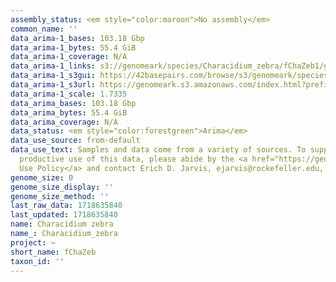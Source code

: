 ```yaml
---
assembly_status: <em style="color:maroon">No assembly</em>
common_name: ''
data_arima-1_bases: 103.18 Gbp
data_arima-1_bytes: 55.4 GiB
data_arima-1_coverage: N/A
data_arima-1_links: s3://genomeark/species/Characidium_zebra/fChaZeb1/genomic_data/arima/<br>
data_arima-1_s3gui: https://42basepairs.com/browse/s3/genomeark/species/Characidium_zebra/fChaZeb1/genomic_data/arima/
data_arima-1_s3url: https://genomeark.s3.amazonaws.com/index.html?prefix=species/Characidium_zebra/fChaZeb1/genomic_data/arima/
data_arima-1_scale: 1.7335
data_arima_bases: 103.18 Gbp
data_arima_bytes: 55.4 GiB
data_arima_coverage: N/A
data_status: <em style="color:forestgreen">Arima</em>
data_use_source: from-default
data_use_text: Samples and data come from a variety of sources. To support fair and
  productive use of this data, please abide by the <a href="https://genome10k.soe.ucsc.edu/data-use-policies/">Data
  Use Policy</a> and contact Erich D. Jarvis, ejarvis@rockefeller.edu, with any questions.
genome_size: 0
genome_size_display: ''
genome_size_method: ''
last_raw_data: 1718635840
last_updated: 1718635840
name: Characidium zebra
name_: Characidium_zebra
project: ~
short_name: fChaZeb
taxon_id: ''
---
```


